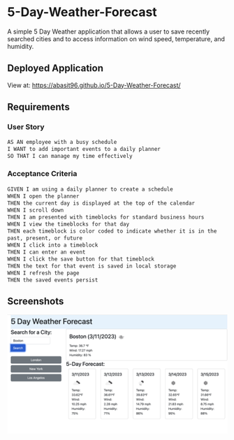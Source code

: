 # 5-Day-Weather-Forecast
A simple 5 Day Weather application that allows a user to save recently searched cities and to access information on wind speed, temperature, and humidity.

## Deployed Application

View at:  https://abasit96.github.io/5-Day-Weather-Forecast/


## Requirements

### User Story

```
AS AN employee with a busy schedule
I WANT to add important events to a daily planner
SO THAT I can manage my time effectively
```

### Acceptance Criteria

```
GIVEN I am using a daily planner to create a schedule
WHEN I open the planner
THEN the current day is displayed at the top of the calendar
WHEN I scroll down
THEN I am presented with timeblocks for standard business hours
WHEN I view the timeblocks for that day
THEN each timeblock is color coded to indicate whether it is in the past, present, or future
WHEN I click into a timeblock
THEN I can enter an event
WHEN I click the save button for that timeblock
THEN the text for that event is saved in local storage
WHEN I refresh the page
THEN the saved events persist
```

## Screenshots
![Screenshot](https://github.com/abasit96/5-Day-Weather-Forecast/blob/main/Assets/Images/Screenshot%20Weather%20Forecast.png)